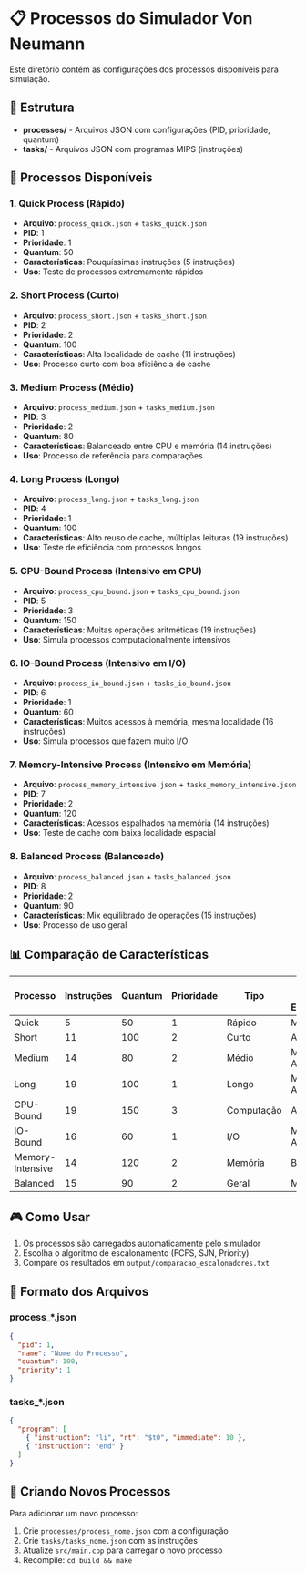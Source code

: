 # 📋 Processos do Simulador Von Neumann

Este diretório contém as configurações dos processos disponíveis para simulação.

## 📂 Estrutura

- **processes/** - Arquivos JSON com configurações (PID, prioridade, quantum)
- **tasks/** - Arquivos JSON com programas MIPS (instruções)

## 🎯 Processos Disponíveis

### 1. Quick Process (Rápido)
- **Arquivo**: `process_quick.json` + `tasks_quick.json`
- **PID**: 1
- **Prioridade**: 1
- **Quantum**: 50
- **Características**: Pouquíssimas instruções (5 instruções)
- **Uso**: Teste de processos extremamente rápidos

### 2. Short Process (Curto)
- **Arquivo**: `process_short.json` + `tasks_short.json`
- **PID**: 2
- **Prioridade**: 2
- **Quantum**: 100
- **Características**: Alta localidade de cache (11 instruções)
- **Uso**: Processo curto com boa eficiência de cache

### 3. Medium Process (Médio)
- **Arquivo**: `process_medium.json` + `tasks_medium.json`
- **PID**: 3
- **Prioridade**: 2
- **Quantum**: 80
- **Características**: Balanceado entre CPU e memória (14 instruções)
- **Uso**: Processo de referência para comparações

### 4. Long Process (Longo)
- **Arquivo**: `process_long.json` + `tasks_long.json`
- **PID**: 4
- **Prioridade**: 1
- **Quantum**: 100
- **Características**: Alto reuso de cache, múltiplas leituras (19 instruções)
- **Uso**: Teste de eficiência com processos longos

### 5. CPU-Bound Process (Intensivo em CPU)
- **Arquivo**: `process_cpu_bound.json` + `tasks_cpu_bound.json`
- **PID**: 5
- **Prioridade**: 3
- **Quantum**: 150
- **Características**: Muitas operações aritméticas (19 instruções)
- **Uso**: Simula processos computacionalmente intensivos

### 6. IO-Bound Process (Intensivo em I/O)
- **Arquivo**: `process_io_bound.json` + `tasks_io_bound.json`
- **PID**: 6
- **Prioridade**: 1
- **Quantum**: 60
- **Características**: Muitos acessos à memória, mesma localidade (16 instruções)
- **Uso**: Simula processos que fazem muito I/O

### 7. Memory-Intensive Process (Intensivo em Memória)
- **Arquivo**: `process_memory_intensive.json` + `tasks_memory_intensive.json`
- **PID**: 7
- **Prioridade**: 2
- **Quantum**: 120
- **Características**: Acessos espalhados na memória (14 instruções)
- **Uso**: Teste de cache com baixa localidade espacial

### 8. Balanced Process (Balanceado)
- **Arquivo**: `process_balanced.json` + `tasks_balanced.json`
- **PID**: 8
- **Prioridade**: 2
- **Quantum**: 90
- **Características**: Mix equilibrado de operações (15 instruções)
- **Uso**: Processo de uso geral

## 📊 Comparação de Características

| Processo | Instruções | Quantum | Prioridade | Tipo | Cache Hit Esperado |
|----------|------------|---------|------------|------|-------------------|
| Quick | 5 | 50 | 1 | Rápido | Médio |
| Short | 11 | 100 | 2 | Curto | Alto |
| Medium | 14 | 80 | 2 | Médio | Médio-Alto |
| Long | 19 | 100 | 1 | Longo | Muito Alto |
| CPU-Bound | 19 | 150 | 3 | Computação | Alto |
| IO-Bound | 16 | 60 | 1 | I/O | Muito Alto |
| Memory-Intensive | 14 | 120 | 2 | Memória | Baixo |
| Balanced | 15 | 90 | 2 | Geral | Médio |

## 🎮 Como Usar

1. Os processos são carregados automaticamente pelo simulador
2. Escolha o algoritmo de escalonamento (FCFS, SJN, Priority)
3. Compare os resultados em `output/comparacao_escalonadores.txt`

## 📝 Formato dos Arquivos

### process_*.json
```json
{
  "pid": 1,
  "name": "Nome do Processo",
  "quantum": 100,
  "priority": 1
}
```

### tasks_*.json
```json
{
  "program": [
    { "instruction": "li", "rt": "$t0", "immediate": 10 },
    { "instruction": "end" }
  ]
}
```

## 🔧 Criando Novos Processos

Para adicionar um novo processo:
1. Crie `processes/process_nome.json` com a configuração
2. Crie `tasks/tasks_nome.json` com as instruções
3. Atualize `src/main.cpp` para carregar o novo processo
4. Recompile: `cd build && make`
